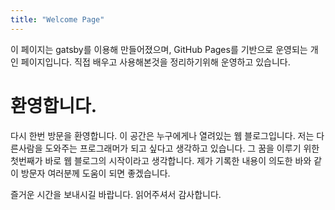 ```yaml
---
title: "Welcome Page"
---
```


 이 페이지는 gatsby를 이용해 만들어졌으며, GitHub Pages를 기반으로 운영되는 개인 페이지입니다.
직접 배우고 사용해본것을 정리하기위해 운영하고 있습니다.

# 환영합니다.
 다시 한번 방문을 환영합니다. 이 공간은 누구에게나 열려있는 웹 블로그입니다.
저는 다른사람을 도와주는 프로그래머가 되고 싶다고 생각하고 있습니다. 그 꿈을 이루기 위한 첫번째가 바로 웹 블로그의 시작이라고 생각합니다. 제가 기록한 내용이 의도한 바와 같이 방문자 여러분께 도움이 되면 좋겠습니다. 

즐거운 시간을 보내시길 바랍니다. 읽어주셔서 감사합니다.

